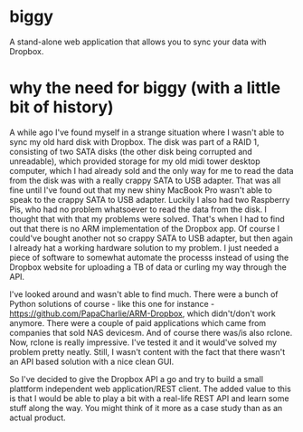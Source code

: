 # biggy

A stand-alone web application that allows you to sync your data with Dropbox. 

# why the need for biggy (with a little bit of history)

A while ago I've found myself in a strange situation where I wasn't able to sync my old hard disk with Dropbox. The disk was   part of a RAID 1, consisting of two SATA disks (the other disk being corrupted and unreadable), which provided storage for my old midi tower desktop computer, which I had already sold and the only way for me to read the data from the disk was with a really crappy SATA to USB adapter. That was all fine until I've found out that my new shiny MacBook Pro wasn't able to speak to the crappy SATA to USB adapter. Luckily I also had two Raspberry Pis, who had no problem whatsoever to read the data from the disk. I thought that with that my problems were solved. That's when I had to find out that there is no ARM implementation of the Dropbox app. Of course I could've bought another not so crappy SATA to USB adapter, but then again I already hat a working hardware solution to my problem. I just needed a piece of software to somewhat automate the processs instead of using the Dropbox website for uploading a TB of data or curling my way through the API. 

I've looked around and wasn't able to find much. There were a bunch of Python solutions of course - like this one for instance - https://github.com/PapaCharlie/ARM-Dropbox, which didn't/don't work anymore. There were a couple of paid applications which came from companies that sold NAS devicesm. And of course there was/is also rclone. Now, rclone is really impressive. I've tested it and it would've solved my problem pretty neatly. Still, I wasn't content with the fact that there wasn't an API based solution with a nice clean GUI. 

So I've decided to give the Dropbox API a go and try to build a small plattform independent web application/REST client. The added value to this is that I would be able to play a bit with a real-life REST API and learn some stuff along the way. You might think of it more as a case study than as an actual product.
